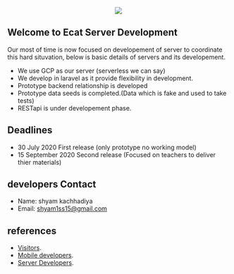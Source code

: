 <p align="center"><img src="https://res.cloudinary.com/dpccmon9r/image/upload/v1594349944/cat_es9n9e.png" /></p>

##  Welcome to Ecat Server Development
Our most of time is now focused on developement of server to coordinate this hard situvation, below is basic details of servers and its developement.

- We use GCP as our server (serverless we can say)
- We develop in laravel as it provide flexibility in development.
- Prototype backend relationship is developed
- Prototype data seeds is completed.(Data which is fake and used to take tests)
- RESTapi is under developement phase.

## Deadlines

- 30 July 2020 First release (only prototype no working model)
- 15 September 2020 Second release (Focused on teachers to deliver thier materials)

## developers Contact
- Name: shyam kachhadiya
- Email: shyam1ss15@gmail.com

## references

  - [Visitors](https://ecat-technical-docs.web.app/guide/).
  - [Mobile developers](https://github.com/shyam1s15/ECAT/tree/mobile-code-using-flutter).
  - [Server Developers](https://github.com/shyam1s15/ECAT/tree/server_code_base).
